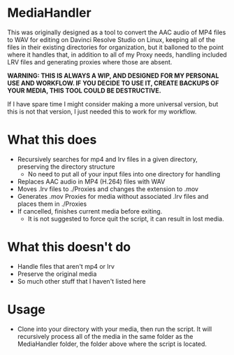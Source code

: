 # MediaHandler
This was originally designed as a tool to convert the AAC audio of MP4 files to WAV for editing on Davinci Resolve Studio on Linux, keeping all of the files in their existing directories for organization, but it balloned to the point where it handles that, in addition to all of my Proxy needs, handling included LRV files and generating proxies where those are absent.

**WARNING: THIS IS ALWAYS A WIP, AND DESIGNED FOR MY PERSONAL USE AND WORKFLOW. IF YOU DECIDE TO USE IT, CREATE BACKUPS OF YOUR MEDIA, THIS TOOL COULD BE DESTRUCTIVE.**

If I have spare time I might consider making a more universal version, but this is not that version, I just needed this to work for my workflow.

# What this does
* Recursively searches for mp4 and lrv files in a given directory, preserving the directory structure
  * No need to put all of your input files into one directory for handling
* Replaces AAC audio in MP4 (H.264) files with WAV
* Moves .lrv files to ./Proxies and changes the extension to .mov
* Generates .mov Proxies for media without associated .lrv files and places them in ./Proxies
* If cancelled, finishes current media before exiting.
  * It is not suggested to force quit the script, it can result in lost media.

# What this doesn't do
* Handle files that aren't mp4 or lrv
* Preserve the original media
* So much other stuff that I haven't listed here

# Usage
* Clone into your directory with your media, then run the script. It will recursively process all of the media in the same folder as the MediaHandler folder, the folder above where the script is located.
